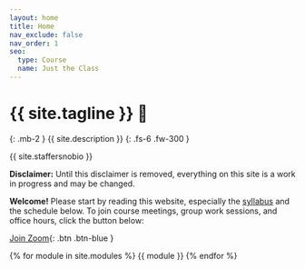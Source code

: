 ```yaml
---
layout: home
title: Home
nav_exclude: false
nav_order: 1
seo:
  type: Course
  name: Just the Class
---
```


# {{ site.tagline }} 🧠
{: .mb-2 }
{{ site.description }}
{: .fs-6 .fw-300 }

{{ site.staffersnobio }}

**Disclaimer:** Until this disclaimer is removed, everything on this site is a work in progress and may be changed.

<!-- [Lecture Recordings](https://podcast.ucsd.edu/watch/fa21/dsc40a_a00){: .btn .btn-blue } [Assignment Solutions](https://campuswire.com/c/GF82D3B2E/feed/73){: .btn .btn-purple }-->

**Welcome!** Please start by reading this website, especially the [syllabus](../syllabus) and the schedule below. To join course meetings, group work sessions, and office hours, click the button below: 

[Join Zoom](https://ucsd.zoom.us/j/91995392966?pwd=M0RGN0t6U21qb0ZLNkMzRHF0QU55UT09){: .btn .btn-blue }

{% for module in site.modules %}
{{ module }}
{% endfor %}
